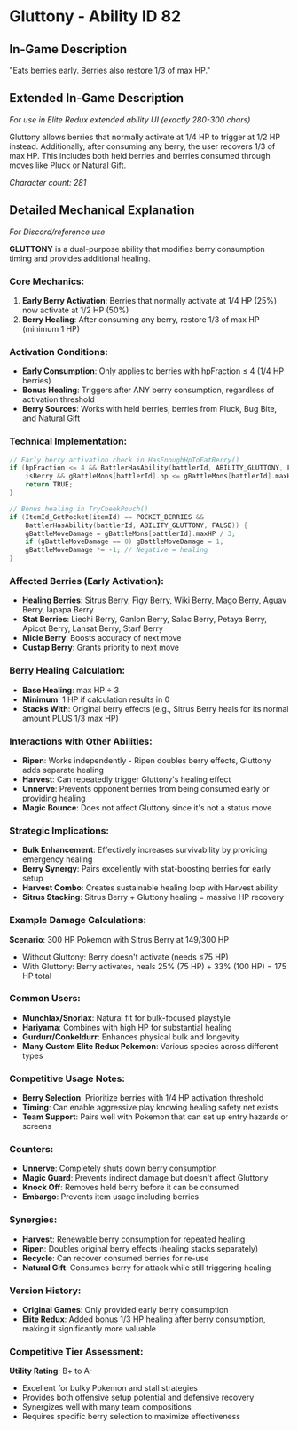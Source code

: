 # Gluttony - Ability ID 82

## In-Game Description
"Eats berries early. Berries also restore 1/3 of max HP."

## Extended In-Game Description
*For use in Elite Redux extended ability UI (exactly 280-300 chars)*

Gluttony allows berries that normally activate at 1/4 HP to trigger at 1/2 HP instead. Additionally, after consuming any berry, the user recovers 1/3 of max HP. This includes both held berries and berries consumed through moves like Pluck or Natural Gift.

*Character count: 281*

## Detailed Mechanical Explanation
*For Discord/reference use*

**GLUTTONY** is a dual-purpose ability that modifies berry consumption timing and provides additional healing.

### Core Mechanics:
1. **Early Berry Activation**: Berries that normally activate at 1/4 HP (25%) now activate at 1/2 HP (50%)
2. **Berry Healing**: After consuming any berry, restore 1/3 of max HP (minimum 1 HP)

### Activation Conditions:
- **Early Consumption**: Only applies to berries with hpFraction ≤ 4 (1/4 HP berries)
- **Bonus Healing**: Triggers after ANY berry consumption, regardless of activation threshold
- **Berry Sources**: Works with held berries, berries from Pluck, Bug Bite, and Natural Gift

### Technical Implementation:
```c
// Early berry activation check in HasEnoughHpToEatBerry()
if (hpFraction <= 4 && BattlerHasAbility(battlerId, ABILITY_GLUTTONY, FALSE) && 
    isBerry && gBattleMons[battlerId].hp <= gBattleMons[battlerId].maxHP / 2) {
    return TRUE;
}

// Bonus healing in TryCheekPouch()
if (ItemId_GetPocket(itemId) == POCKET_BERRIES && 
    BattlerHasAbility(battlerId, ABILITY_GLUTTONY, FALSE)) {
    gBattleMoveDamage = gBattleMons[battlerId].maxHP / 3;
    if (gBattleMoveDamage == 0) gBattleMoveDamage = 1;
    gBattleMoveDamage *= -1; // Negative = healing
}
```

### Affected Berries (Early Activation):
- **Healing Berries**: Sitrus Berry, Figy Berry, Wiki Berry, Mago Berry, Aguav Berry, Iapapa Berry
- **Stat Berries**: Liechi Berry, Ganlon Berry, Salac Berry, Petaya Berry, Apicot Berry, Lansat Berry, Starf Berry
- **Micle Berry**: Boosts accuracy of next move
- **Custap Berry**: Grants priority to next move

### Berry Healing Calculation:
- **Base Healing**: max HP ÷ 3
- **Minimum**: 1 HP if calculation results in 0
- **Stacks With**: Original berry effects (e.g., Sitrus Berry heals for its normal amount PLUS 1/3 max HP)

### Interactions with Other Abilities:
- **Ripen**: Works independently - Ripen doubles berry effects, Gluttony adds separate healing
- **Harvest**: Can repeatedly trigger Gluttony's healing effect
- **Unnerve**: Prevents opponent berries from being consumed early or providing healing
- **Magic Bounce**: Does not affect Gluttony since it's not a status move

### Strategic Implications:
- **Bulk Enhancement**: Effectively increases survivability by providing emergency healing
- **Berry Synergy**: Pairs excellently with stat-boosting berries for early setup
- **Harvest Combo**: Creates sustainable healing loop with Harvest ability
- **Sitrus Stacking**: Sitrus Berry + Gluttony healing = massive HP recovery

### Example Damage Calculations:
**Scenario**: 300 HP Pokemon with Sitrus Berry at 149/300 HP
- Without Gluttony: Berry doesn't activate (needs ≤75 HP)
- With Gluttony: Berry activates, heals 25% (75 HP) + 33% (100 HP) = 175 HP total

### Common Users:
- **Munchlax/Snorlax**: Natural fit for bulk-focused playstyle
- **Hariyama**: Combines with high HP for substantial healing
- **Gurdurr/Conkeldurr**: Enhances physical bulk and longevity
- **Many Custom Elite Redux Pokemon**: Various species across different types

### Competitive Usage Notes:
- **Berry Selection**: Prioritize berries with 1/4 HP activation threshold
- **Timing**: Can enable aggressive play knowing healing safety net exists
- **Team Support**: Pairs well with Pokemon that can set up entry hazards or screens

### Counters:
- **Unnerve**: Completely shuts down berry consumption
- **Magic Guard**: Prevents indirect damage but doesn't affect Gluttony
- **Knock Off**: Removes held berry before it can be consumed
- **Embargo**: Prevents item usage including berries

### Synergies:
- **Harvest**: Renewable berry consumption for repeated healing
- **Ripen**: Doubles original berry effects (healing stacks separately)
- **Recycle**: Can recover consumed berries for re-use
- **Natural Gift**: Consumes berry for attack while still triggering healing

### Version History:
- **Original Games**: Only provided early berry consumption
- **Elite Redux**: Added bonus 1/3 HP healing after berry consumption, making it significantly more valuable

### Competitive Tier Assessment:
**Utility Rating**: B+ to A-
- Excellent for bulky Pokemon and stall strategies
- Provides both offensive setup potential and defensive recovery
- Synergizes well with many team compositions
- Requires specific berry selection to maximize effectiveness